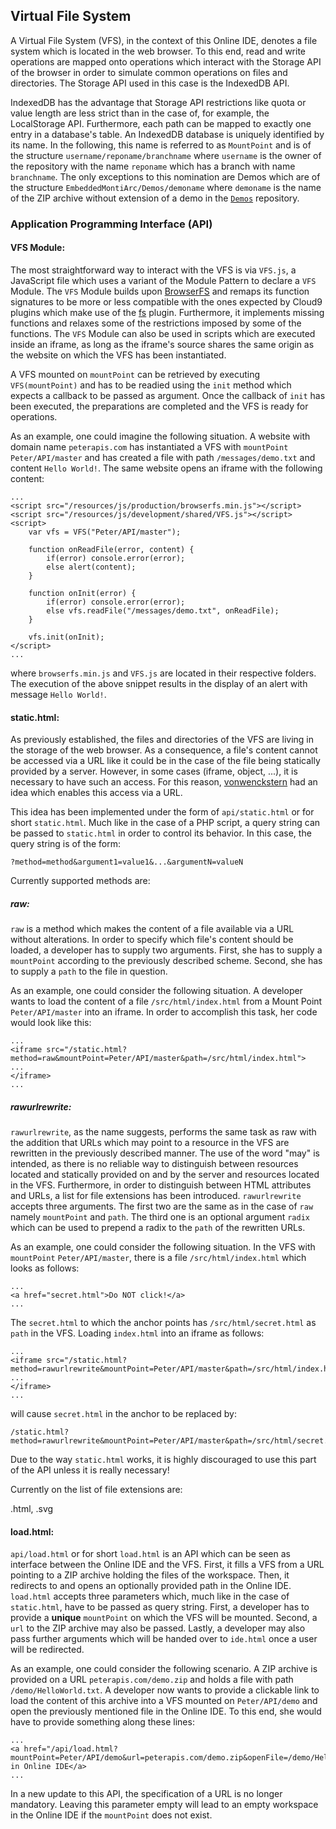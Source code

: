 ## Virtual File System
A Virtual File System (VFS), in the context of this Online IDE, denotes a file system which is
located in the web browser. To this end, read and write operations are mapped onto operations
which interact with the Storage API of the browser in order to simulate common operations on
files and directories. The Storage API used in this case is the IndexedDB API.

IndexedDB has the advantage that Storage API restrictions like quota or value length are less
strict than in the case of, for example, the LocalStorage API. Furthermore, each path can be
mapped to exactly one entry in a database's table. An IndexedDB database is uniquely
identified by its name. In the following, this name is referred to as `MountPoint` and is of
the structure `username/reponame/branchname` where `username` is the owner of the repository with
the name `reponame` which has a branch with name `branchname`. The only exceptions to this
nomination are Demos which are of the structure `EmbeddedMontiArc/Demos/demoname` where
`demoname` is the name of the ZIP archive without extension of a demo in the
[`Demos`](https://github.com/EmbeddedMontiArc/Demos) repository.

### Application Programming Interface (API)

#### VFS Module:
The most straightforward way to interact with the VFS is via `VFS.js`, a JavaScript file which
uses a variant of the Module Pattern to declare a `VFS` Module. The `VFS` Module builds upon
[BrowserFS](https://github.com/jvilk/BrowserFS) and remaps its function signatures to be
more or less compatible with the ones expected by Cloud9 plugins which make use of the
[fs](https://apidoc.c9.io/c9v3/#!/api/fs) plugin. Furthermore, it implements missing functions
and relaxes some of the restrictions imposed by some of the functions. The `VFS` Module can
also be used in scripts which are executed inside an iframe, as long as the iframe's source
shares the same origin as the website on which the VFS has been instantiated.

A VFS mounted on `mountPoint` can be retrieved by executing `VFS(mountPoint)` and has to be
readied using the `init` method which expects a callback to be passed as argument. Once the
callback of `init` has been executed, the preparations are completed and the VFS is ready for
operations.

As an example, one could imagine the following situation. A website with domain name
`peterapis.com` has instantiated a VFS with `mountPoint` `Peter/API/master` and has created
a file with path `/messages/demo.txt` and content `Hello World!`. The same website opens an
iframe with the following content:

```
...
<script src="/resources/js/production/browserfs.min.js"></script>
<script src="/resources/js/development/shared/VFS.js"></script>
<script>
    var vfs = VFS("Peter/API/master");
    
    function onReadFile(error, content) {
        if(error) console.error(error);
        else alert(content);
    }
    
    function onInit(error) {
        if(error) console.error(error);
        else vfs.readFile("/messages/demo.txt", onReadFile);
    }
    
    vfs.init(onInit);
</script>
...
```

where `browserfs.min.js` and `VFS.js` are located in their respective folders. The execution
of the above snippet results in the display of an alert with message `Hello World!`.

#### static.html:
As previously established, the files and directories of the VFS are living in the storage of
the web browser. As a consequence, a file's content cannot be accessed via a URL like it could
be in the case of the file being statically provided by a server. However, in some cases
(iframe, object, ...), it is necessary to have such an access. For this reason,
[vonwenckstern](https://github.com/vonwenckstern) had an idea which enables this access via a
URL.

This idea has been implemented under the form of `api/static.html` or for short `static.html`.
Much like in the case of a PHP script, a query string can be passed to `static.html` in order
to control its behavior. In this case, the query string is of the form:

```
?method=method&argument1=value1&...&argumentN=valueN
```

Currently supported methods are:

##### raw:
`raw` is a method which makes the content of a file available via a URL without alterations. In
order to specify which file's content should be loaded, a developer has to supply two
arguments. First, she has to supply a `mountPoint` according to the previously described
scheme. Second, she has to supply a `path` to the file in question.

As an example, one could consider the following situation. A developer wants to load the
content of a file `/src/html/index.html` from a Mount Point `Peter/API/master` into an
iframe. In order to accomplish this task, her code would look like this:

```
...
<iframe src="/static.html?method=raw&mountPoint=Peter/API/master&path=/src/html/index.html">
...
</iframe>
... 
```

##### rawurlrewrite:
`rawurlrewrite`, as the name suggests, performs the same task as raw with the addition that
URLs which may point to a resource in the VFS are rewritten in the previously described
manner. The use of the word "may" is intended, as there is no reliable way to distinguish
between resources located and statically provided on and by the server and resources located
in the VFS. Furthermore, in order to distinguish between HTML attributes and URLs, a list
for file extensions has been introduced. `rawurlrewrite` accepts three arguments. The first
two are the same as in the case of `raw` namely `mountPoint` and `path`. The third one is an
optional argument `radix` which can be used to prepend a radix to the `path` of the rewritten
URLs.

As an example, one could consider the following situation. In the VFS with `mountPoint`
`Peter/API/master`, there is a file `/src/html/index.html` which looks as follows:

```
...
<a href="secret.html">Do NOT click!</a>
...
```

The `secret.html` to which the anchor points has `/src/html/secret.html` as `path` in the VFS.
Loading `index.html` into an iframe as follows:

```
...
<iframe src="/static.html?method=rawurlrewrite&mountPoint=Peter/API/master&path=/src/html/index.html&radix=/src/html/">
...
</iframe>
...
```

will cause `secret.html` in the anchor to be replaced by:

```
/static.html?method=rawurlrewrite&mountPoint=Peter/API/master&path=/src/html/secret.html&radix=/src/main/html
```

Due to the way `static.html` works, it is highly discouraged to use this part of the API
unless it is really necessary!

Currently on the list of file extensions are:

.html, .svg

#### load.html:
`api/load.html` or for short `load.html` is an API which can be seen as interface between the
Online IDE and the VFS. First, it fills a VFS from a URL pointing to a ZIP archive holding
the files of the workspace. Then, it redirects to and opens an optionally provided path in the
Online IDE. `load.html` accepts three parameters which, much like in the case of
`static.html`, have to be passed as query string. First, a developer has to provide a
**__unique__** `mountPoint` on which the VFS will be mounted. Second, a `url` to the ZIP
archive may also be passed. Lastly, a developer may also pass further arguments which will
be handed over to `ide.html` once a user will be redirected.

As an example, one could consider the following scenario. A ZIP archive is provided on a URL
`peterapis.com/demo.zip` and holds a file with path `/demo/HelloWorld.txt`. A developer now
wants to provide a clickable link to load the content of this archive into a VFS mounted on
`Peter/API/demo` and open the previously mentioned file in the Online IDE. To this end, she
would have to provide something along these lines:

```
...
<a href="/api/load.html?mountPoint=Peter/API/demo&url=peterapis.com/demo.zip&openFile=/demo/HelloWorld.txt">Open in Online IDE</a>
...
```

In a new update to this API, the specification of a URL is no longer mandatory. Leaving this
parameter empty will lead to an empty workspace in the Online IDE if the `mountPoint` does
not exist.